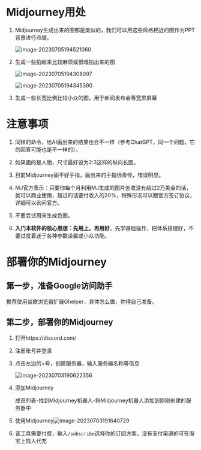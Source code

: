 # Midjourney用处

1. Midjourney生成出来的图都是类似的，我们可以用这些风格相近的图作为PPT背景进行点缀。

   ![image-20230705194521060](https://picture-cloud-master.oss-cn-hangzhou.aliyuncs.com/img202307051945277.png)

2. 生成一些拍起来比较麻烦或很难拍出来的图

   ![image-20230705194308097](https://picture-cloud-master.oss-cn-hangzhou.aliyuncs.com/img202307051943462.png)

   ![image-20230705194345390](https://picture-cloud-master.oss-cn-hangzhou.aliyuncs.com/img202307051943168.png)

3. 生成一些长宽比例比较小众的图，用于新闻发布会等宽屏屏幕

   

# 注意事项

1. 同样的命令，给AI画出来的结果也会不一样（参考ChatGPT，同一个问题，它的回答可能也是不一样的）。
1. 如果画的是人物，尺寸最好设为2:3这样的纵向长图。
1. 目前Midjourney画不好手指，画出来的手指很奇怪，错误明显。
1. MJ官方表示：只要你每个月利用MJ生成的图片创收没有超过2万美金的话，就可以商业使用，超过的话要付收入的20%，特殊形况可以跟官方签订协议，详细可以询问官方。
1. 不要尝试用来生成色图。

6. **入门本软件的核心思想：先用上，再用好**。先学基础操作，把体系搭建好，不要过度着迷于各种参数设置或小众功能。



# 部署你的Midjourney

## 第一步，准备Google访问助手

推荐使用谷歌浏览器扩展Ghelper，具体怎么做，你得自己准备。



## 第二步，部署你的Midjourney

1. 打开https://discord.com/

2. 注册账号并登录

3. 点击左边的+号，创建服务器，输入服务器名称等信息

   ![image-20230703190622356](https://picture-cloud-master.oss-cn-hangzhou.aliyuncs.com/img202307031906506.png)

4. 添加Midjourney

   成员列表-找到Midjourney机器人-将Midjourney机器人添加到刚刚创建的服务器中

5. 使用Midjourney![image-20230703191640729](https://picture-cloud-master.oss-cn-hangzhou.aliyuncs.com/img202307031916787.png)

6. 该工具需要付费，输入`/subscribe`选择你的订阅方案，没有支付渠道的可在淘宝上找人代充



